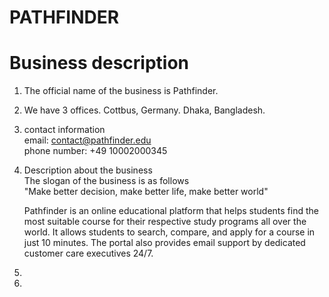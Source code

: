 # PATHFINDER

# Business description

1. The official name of the business is Pathfinder.
2. We have 3 offices. Cottbus, Germany. Dhaka, Bangladesh.
3. contact information  
   email: contact@pathfinder.edu  
   phone number: +49 10002000345
4. Description about the business  
   The slogan of the business is as follows  
   "Make better decision, make better life, make better world"

   Pathfinder is an online educational platform that helps students find the most suitable course for their respective study programs all over the world. It allows students to search, compare, and apply for a course in just 10 minutes. The portal also provides email support by dedicated customer care executives 24/7.

5.
6.
